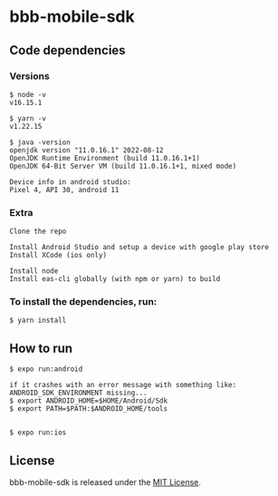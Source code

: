 #  bbb-mobile-sdk

## Code dependencies

### Versions

    $ node -v
    v16.15.1

    $ yarn -v
    v1.22.15

    $ java -version 
    openjdk version "11.0.16.1" 2022-08-12
    OpenJDK Runtime Environment (build 11.0.16.1+1)
    OpenJDK 64-Bit Server VM (build 11.0.16.1+1, mixed mode)

    Device info in android studio:
    Pixel 4, API 30, android 11

### Extra

    Clone the repo

    Install Android Studio and setup a device with google play store
    Install XCode (ios only)
  
    Install node
    Install eas-cli globally (with npm or yarn) to build

### To install the dependencies, run:

    $ yarn install

## How to run

    $ expo run:android
    
    if it crashes with an error message with something like: ANDROID_SDK_ENVIRONMENT missing...
    $ export ANDROID_HOME=$HOME/Android/Sdk
    $ export PATH=$PATH:$ANDROID_HOME/tools
          

    $ expo run:ios

## License

bbb-mobile-sdk is released under the [MIT License](https://github.com/mconf/bbb-mobile-sdk/blob/dev/LICENSE.md).
